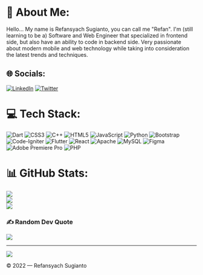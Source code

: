 <!--
**AuroraLeafa/AuroraLeafa** is a ✨ _special_ ✨ repository because its `README.md` (this file) appears on your GitHub profile.

<div align="left">
  <img height="180em" src="https://github-readme-stats.vercel.app/api?username=AuroraLeafa&show_icons=true&theme=tokyonight" alt="Refansyach's GitHub stats">
  <img height="180em" src="https://github-readme-stats.vercel.app/api/top-langs/?username=AuroraLeafa&layout=compact&theme=tokyonight" />
  <br><br>
</div>

## 👋 Hello World! 👋

### About Me..

Hello... My name is Refansyach Sugianto, you can call me "Refan". I'm (*still learning to be a*) Software and Web Engineer that specialized in *frontend* side, but also have an ability to code in *backend* side. Very passionate about modern *mobile and web technology* while taking into consideration the latest trends and techniques.

- I'm a Movie, Game, and Tech Enthusiasts

## 🔍 Currently Learning:
- CSS PreProcessors (*SASS*)
- Javascript Frameworks/Libraries (*Node.Js, Next.Js, React.Js*)
- Flutter
- More Web Development Complexity

### 📫 You can reach me through my social medias:

- LinkedIn  : [Refansyach](https://www.linkedin.com/in/refansyach/)
- Instagram : [revansahdragunov](https://www.instagram.com/revansahdragunov)
- Twitter   : [AuroraLeafa](https://www.twitter.com/AuroraLeafa)
- Email     : [revansahdr@gmail.com](mailto:revansahdr@gmail.com)

## 🏆 GitHub Trophies
![](https://github-profile-trophy.vercel.app/?username=AuroraLeafa&theme=radical&no-frame=false&no-bg=true&margin-w=4)
- 😄 Pronouns: He/Him
-->
# 💫 About Me:
Hello... My name is Refansyach Sugianto, you can call me "Refan". I'm (still learning to be a) Software and Web Engineer that specialized in frontend side, but also have an ability to code in backend side. Very passionate about modern mobile and web technology while taking into consideration the latest trends and techniques.
 
## 🌐 Socials:
[![LinkedIn](https://img.shields.io/badge/LinkedIn-%230077B5.svg?logo=linkedin&logoColor=white)](https://linkedin.com/in/Refansyach) [![Twitter](https://img.shields.io/badge/Twitter-%231DA1F2.svg?logo=Twitter&logoColor=white)](https://twitter.com/AuroraLeafa) 
 
# 💻 Tech Stack:
![Dart](https://img.shields.io/badge/dart-%230175C2.svg?style=for-the-badge&logo=dart&logoColor=white) ![CSS3](https://img.shields.io/badge/css3-%231572B6.svg?style=for-the-badge&logo=css3&logoColor=white) ![C++](https://img.shields.io/badge/c++-%2300599C.svg?style=for-the-badge&logo=c%2B%2B&logoColor=white) ![HTML5](https://img.shields.io/badge/html5-%23E34F26.svg?style=for-the-badge&logo=html5&logoColor=white) ![JavaScript](https://img.shields.io/badge/javascript-%23323330.svg?style=for-the-badge&logo=javascript&logoColor=%23F7DF1E) ![Python](https://img.shields.io/badge/python-3670A0?style=for-the-badge&logo=python&logoColor=ffdd54) ![Bootstrap](https://img.shields.io/badge/bootstrap-%23563D7C.svg?style=for-the-badge&logo=bootstrap&logoColor=white) ![Code-Igniter](https://img.shields.io/badge/CodeIgniter-%23EF4223.svg?style=for-the-badge&logo=codeIgniter&logoColor=white) ![Flutter](https://img.shields.io/badge/Flutter-%2302569B.svg?style=for-the-badge&logo=Flutter&logoColor=white) ![React](https://img.shields.io/badge/react-%2320232a.svg?style=for-the-badge&logo=react&logoColor=%2361DAFB) ![Apache](https://img.shields.io/badge/apache-%23D42029.svg?style=for-the-badge&logo=apache&logoColor=white) ![MySQL](https://img.shields.io/badge/mysql-%2300f.svg?style=for-the-badge&logo=mysql&logoColor=white) 	![Figma](https://img.shields.io/badge/figma-%23F24E1E.svg?style=for-the-badge&logo=figma&logoColor=white) ![Adobe Premiere Pro](https://img.shields.io/badge/Adobe%20Premiere%20Pro-9999FF.svg?style=for-the-badge&logo=Adobe%20Premiere%20Pro&logoColor=white) ![PHP](https://img.shields.io/badge/php-%23777BB4.svg?style=for-the-badge&logo=php&logoColor=white)
# 📊 GitHub Stats:
![](https://github-readme-stats.vercel.app/api?username=AuroraLeafa&theme=dark&hide_border=false&include_all_commits=false&count_private=true)<br/>
![](https://github-readme-streak-stats.herokuapp.com/?user=AuroraLeafa&theme=dark&hide_border=false)<br/>
![](https://github-readme-stats.vercel.app/api/top-langs/?username=AuroraLeafa&theme=dark&hide_border=false&include_all_commits=false&count_private=true&layout=compact)
 
### ✍️ Random Dev Quote
![](https://quotes-github-readme.vercel.app/api?type=horizontal&theme=radical)
 
---
[![](https://visitcount.itsvg.in/api?id=AuroraLeafa&icon=0&color=0)](https://visitcount.itsvg.in)
 
<!-- Proudly created with GPRM ( https://gprm.itsvg.in ) -->

© 2022 — Refansyach Sugianto
